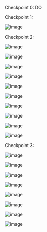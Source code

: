 Checkpoint 0:
DO

Checkpoint 1:

![image](https://user-images.githubusercontent.com/68211239/161310523-4023d6e9-7799-4875-9f16-a59b7ea08aae.png)

Checkpoint 2:

![image](https://user-images.githubusercontent.com/68211239/161310713-6f3b5be4-d2f0-48a7-9ea9-2c8f09620378.png)

![image](https://user-images.githubusercontent.com/68211239/161312942-5d056140-64b4-40b8-bd2a-f569981624de.png)

![image](https://user-images.githubusercontent.com/68211239/161567235-d10e2e58-5471-4064-a866-3b874b3503a8.png)

![image](https://user-images.githubusercontent.com/68211239/161571739-e7f62f75-ac01-43be-8b06-bf6c69664258.png)

![image](https://user-images.githubusercontent.com/68211239/161572111-0a0a0e92-c605-4243-aeef-12b44c9cbf27.png)

![image](https://user-images.githubusercontent.com/68211239/161573383-f68a0c23-25db-4b54-9e57-e410e7f9b578.png)

![image](https://user-images.githubusercontent.com/68211239/161574643-fd607665-d601-431a-a0a0-e44b4adc0210.png)

![image](https://user-images.githubusercontent.com/68211239/161574796-4575897f-de82-4fa1-858e-e73b2ed61e78.png)

![image](https://user-images.githubusercontent.com/68211239/161575154-d51ca5ba-a949-45a9-918e-b6beaa04b10d.png)

![image](https://user-images.githubusercontent.com/68211239/161575302-f371130e-f71f-4697-bf58-38a5ca2641cd.png)

Checkpoint 3:

![image](https://user-images.githubusercontent.com/68211239/161575806-ca810bf3-b6ee-47fa-8129-6ae04f766372.png)

![image](https://user-images.githubusercontent.com/68211239/161578731-93ffe8db-768a-41b6-aa79-39c7457f8bd6.png)

![image](https://user-images.githubusercontent.com/68211239/161579187-718a96ae-c504-45ae-9f23-3d99244f1f76.png)

![image](https://user-images.githubusercontent.com/68211239/161616639-7fc1f207-d64c-4d1d-b7b4-16d22e4a6278.png)

![image](https://user-images.githubusercontent.com/68211239/161618266-faedd5dc-158f-4e19-b31d-81ead3b2b720.png)

![image](https://user-images.githubusercontent.com/68211239/161618175-197f211e-3fae-4110-b5ff-ace78545ba62.png)

![image](https://user-images.githubusercontent.com/68211239/161620185-7b6a0174-f9ac-47cd-a602-adf17915d7e1.png)

![image](https://user-images.githubusercontent.com/68211239/161620220-97431b34-2ba2-4951-bd5b-4781cf22cc13.png)












